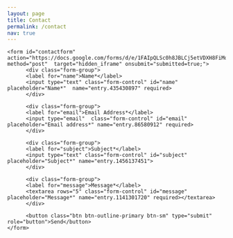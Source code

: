 ```yaml
---
layout: page
title: Contact
permalink: /contact
nav: true
---
```


<html>
  <head>
  
  </head>
  <body>
  <p id="thanks"></p>
  
  <div class="publications">
    <script>
    if (window.location.href.length > 40) {
    document.getElementById("thanks").innerHTML = 
    "<span style='color: red;'>Thank you for contacting me. I will respond as soon as possible!</span>";
    }
    </script>
    <script type="text/javascript">var submitted=false;</script>
    <iframe name="hidden_iframe" id="hidden_iframe" style="display:none;" 
    onload="if(submitted) {window.location='?submitted=true';}"></iframe>
    
    <form id="contactform" action="https://docs.google.com/forms/d/e/1FAIpQLSc0h8JBLCj5etVDXH8FiMoikZqNGao3e70qolRWhwK1ejgZeQ/viewform" method="post"  target="hidden_iframe" onsubmit="submitted=true;">
          <div class="form-group">
          <label for="name">Name*</label>
          <input type="text" class="form-control" id="name" placeholder="Name*"  name="entry.435430897" required>
          </div>
          
          <div class="form-group">
          <label for="email">Email Address*</label>
          <input type="email"  class="form-control" id="email" placeholder="Email address*" name="entry.86580912" required>
          </div>
          
          <div class="form-group">
          <label for="subject">Subject*</label>
          <input type="text" class="form-control" id="subject" placeholder="Subject*" name="entry.1456137451">
          </div>
          
          <div class="form-group">
          <label for="message">Message*</label>
          <textarea rows="5" class="form-control" id="message" placeholder="Message*" name="entry.1141301720" required></textarea>
          </div>
          
          <button class="btn btn-outline-primary btn-sm" type="submit" role="button">Send</button>
    </form>
    
  </div>
  </body>
</html>
